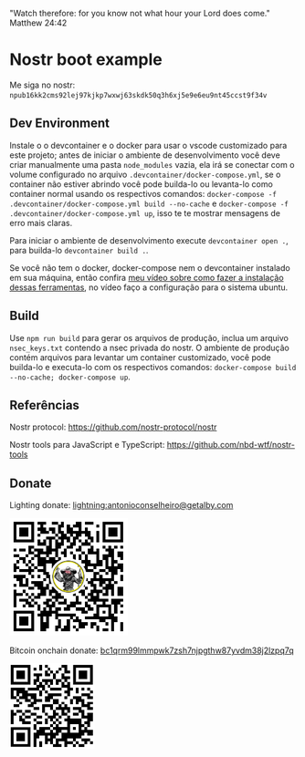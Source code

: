"Watch therefore: for you know not what hour your Lord does come." Matthew 24:42

# Nostr boot example
Me siga no nostr: `npub16kk2cms92lej97kjkp7wxwj63skdk50q3h6xj5e9e6eu9nt45ccst9f34v`

## Dev Environment
Instale o o devcontainer e o docker para usar o vscode customizado para este projeto; antes de iniciar o ambiente de desenvolvimento você deve criar manualmente uma pasta `node_modules` vazia, ela irá se conectar com o volume configurado no arquivo `.devcontainer/docker-compose.yml`, se o container não estiver abrindo você pode builda-lo ou levanta-lo como container normal usando os respectivos comandos: `docker-compose -f .devcontainer/docker-compose.yml build --no-cache` e `docker-compose -f .devcontainer/docker-compose.yml up`, isso te te mostrar mensagens de erro mais claras.

Para iniciar o ambiente de desenvolvimento execute `devcontainer open .`, para builda-lo `devcontainer build .`.

Se você não tem o docker, docker-compose nem o devcontainer instalado em sua máquina, então confira [meu vídeo sobre como fazer a instalação dessas ferramentas](https://odysee.com/@anarcanudos:5/instalacao-do-docker-docker-compose-e-devcontainer:9), no vídeo faço a configuração para o sistema ubuntu.

## Build
Use `npm run build` para gerar os arquivos de produção, inclua um arquivo `nsec_keys.txt` contendo a nsec privada do nostr. O ambiente de produção contém arquivos para levantar um container customizado, você pode builda-lo e executa-lo com os respectivos comandos: `docker-compose build --no-cache; docker-compose up`.

## Referências
Nostr protocol:
https://github.com/nostr-protocol/nostr

Nostr tools para JavaScript e TypeScript:
https://github.com/nbd-wtf/nostr-tools

## Donate
Lighting donate: <a href="lightning:antonioconselheiro@getalby.com">lightning:antonioconselheiro@getalby.com</a>

![zap me](https://raw.githubusercontent.com/antonioconselheiro/antonioconselheiro/main/img/qrcode-wallet-lighting.png)

Bitcoin onchain donate: <a href="bitcoin:bc1qrm99lmmpwk7zsh7njpgthw87yvdm38j2lzpq7q">bc1qrm99lmmpwk7zsh7njpgthw87yvdm38j2lzpq7q</a>

![zap me](https://raw.githubusercontent.com/antonioconselheiro/antonioconselheiro/main/img/qrcode-wallet-bitcoin.png)
